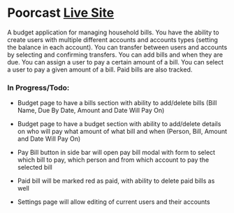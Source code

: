 # Poorcast [Live Site](https://poorcast.netlify.app/)

A budget application for managing household bills. You have the ability to create users with multiple different accounts and accounts types (setting the balance in each account). You can transfer between users and accounts by selecting and confirming transfers. You can add bills and when they are due. You can assign a user to pay a certain amount of a bill. You can select a user to pay a given amount of a bill. Paid bills are also tracked.


### In Progress/Todo:

- Budget page to have a bills section with ability to add/delete bills (Bill Name, Due By Date, Amount and Date Will Pay On)

- Budget page to have a budget section with ability to add/delete details on who will pay what amount of what bill and when (Person, Bill, Amount and Date Will Pay On)

- Pay Bill button in side bar will open pay bill modal with form to select which bill to pay, which person and from which account to pay the selected bill

- Paid bill will be marked red as paid, with ability to delete paid bills as well

- Settings page will allow editing of current users and their accounts



